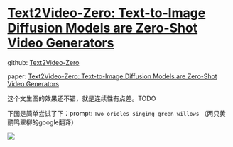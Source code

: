 # [Text2Video-Zero: Text-to-Image Diffusion Models are Zero-Shot Video Generators](https://text2video-zero.github.io/)

github: [Text2Video-Zero](https://github.com/Picsart-AI-Research/Text2Video-Zero)

paper: [Text2Video-Zero: Text-to-Image Diffusion Models are Zero-Shot Video Generators](https://arxiv.org/pdf/2303.13439.pdf)

这个文生图的效果还不错，就是连续性有点差。TODO

下图是简单尝试了下：prompt: `Two orioles singing green willows` （两只黄鹂鸣翠柳的google翻译）

![](./images/Text2Video-zero/text2video_Two_orioles_singing_green_willows.gif)